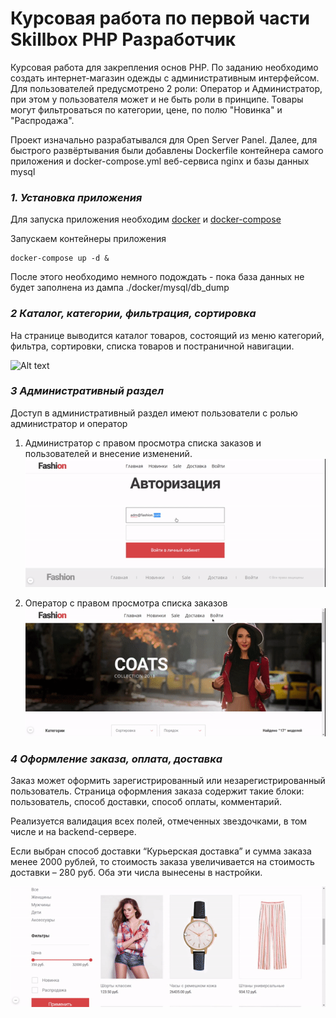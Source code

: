 # Курсовая работа по первой части Skillbox PHP Разработчик
Курсовая работа для закрепления основ PHP. По заданию необходимо создать интернет-магазин одежды с административным интерфейсом. Для пользователей предусмотрено 2 роли: Оператор и Администратор, при этом у пользователя может и не быть роли в принципе. Товары могут фильтроваться по категории, цене, по полю "Новинка" и "Распродажа".

Проект изначально разрабатывался для Open Server Panel. 
Далее, для быстрого развёртывания были добавлены Dockerfile контейнера самого приложения и docker-compose.yml веб-сервиса nginx и базы данных mysql

### _1. Установка приложения_

Для запуска приложения необходим <a href="https://docs.docker.com/engine/install/">docker</a> и <a href="https://docs.docker.com/compose/install/">docker-compose</a>

Запускаем контейнеры приложения
```
docker-compose up -d &
```

После этого необходимо немного подождать - пока база данных не будет заполнена из дампа ./docker/mysql/db_dump

### _2 Каталог, категории, фильтрация, сортировка_
На странице выводится каталог товаров, состоящий из меню категорий, фильтра, сортировки, списка товаров и постраничной навигации.

![Alt text](project/filtering.gif?raw=true "Фильтрация и категории")

### _3 Административный раздел_
Доступ в административный раздел имеют пользователи с ролью администратор и оператор

1. Администратор с правом просмотра списка заказов и пользователей и внесение изменений.
![Alt text](project/admin_role.gif?raw=true "Права администратора")

2. Оператор с правом просмотра списка заказов 
![Alt text](project/operator_role.gif?raw=true "Права оператора")

### _4 Оформление заказа, оплата, доставка_
Заказ может оформить зарегистрированный или незарегистрированный пользователь.
Страница оформления заказа содержит такие блоки: пользователь, способ доставки, способ оплаты, комментарий.

Реализуется валидация всех полей, отмеченных звездочками, в том числе и на backend-сервере.

Если выбран способ доставки “Курьерская доставка” и сумма заказа менее 2000 рублей, то стоимость заказа увеличивается на стоимость доставки – 280 руб. Оба эти числа вынесены в настройки.

![Alt text](project/ordering.gif?raw=true "Права оператора")
